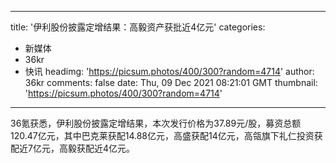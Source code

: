 
---
title: '伊利股份披露定增结果：高毅资产获批近4亿元'
categories: 
 - 新媒体
 - 36kr
 - 快讯
headimg: 'https://picsum.photos/400/300?random=4714'
author: 36kr
comments: false
date: Thu, 09 Dec 2021 08:21:01 GMT
thumbnail: 'https://picsum.photos/400/300?random=4714'
---

<div>   
36氪获悉，伊利股份披露定增结果，本次发行价格为37.89元/股，募资总额120.47亿元，其中巴克莱获配14.88亿元，高盛获配14亿元，高瓴旗下礼仁投资获配近7亿元，高毅获配近4亿元。  
</div>
            